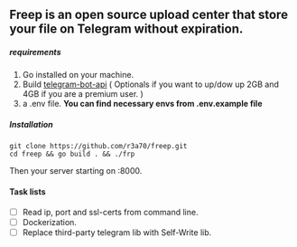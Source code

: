 ## **Freep** is an open source upload center that store your file on **Telegram** without expiration.

##### requirements
1. Go installed on your machine.
2. Build [telegram-bot-api](https://tdlib.github.io/telegram-bot-api/build.html) ( Optionals if you want to up/dow up 2GB and 4GB if you are a premium user. )
3. a .env file. **You can find necessary envs from .env.example file**

##### Installation

```
git clone https://github.com/r3a70/freep.git
cd freep && go build . && ./frp
```
Then your server starting on :8000.

#### Task lists
- [ ] Read ip, port and ssl-certs from command line.
- [ ] Dockerization.
- [ ] Replace third-party telegram lib with Self-Write lib.
